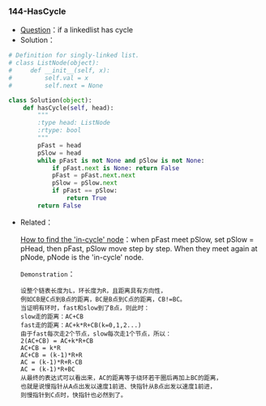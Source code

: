 ### 144-HasCycle

+ [Question](https://leetcode-cn.com/problems/linked-list-cycle/)：if a linkedlist has cycle
+ Solution：

```python
# Definition for singly-linked list.
# class ListNode(object):
#     def __init__(self, x):
#         self.val = x
#         self.next = None

class Solution(object):
    def hasCycle(self, head):
        """
        :type head: ListNode
        :rtype: bool
        """
        pFast = head
        pSlow = head
        while pFast is not None and pSlow is not None:
            if pFast.next is None: return False
            pFast = pFast.next.next
            pSlow = pSlow.next
            if pFast == pSlow:
                return True
        return False      
```

+ Related：

  [How to find the 'in-cycle' node](https://leetcode-cn.com/submissions/detail/21412481/)：when pFast meet pSlow, set pSlow = pHead, then pFast, pSlow move step by step. When they meet again at pNode, pNode is the 'in-cycle' node.

  `Demonstration`：

  ```
  设整个链表长度为L，环长度为R，且距离具有方向性，
  例如CB是C点到B点的距离，BC是B点到C点的距离，CB!=BC。
  当证明有环时，fast和slow到了B点，则此时：
  slow走的距离：AC+CB
  fast走的距离：AC+k*R+CB(k=0,1,2...)
  由于fast每次走2个节点，slow每次走1个节点，所以：
  2(AC+CB) = AC+k*R+CB
  AC+CB = k*R
  AC+CB = (k-1)*R+R
  AC = (k-1)*R+R-CB
  AC = (k-1)*R+BC
  从最终的表达式可以看出来，AC的距离等于绕环若干圈后再加上BC的距离，
  也就是说慢指针从A点出发以速度1前进、快指针从B点出发以速度1前进，
  则慢指针到C点时，快指针也必然到了。
  ```

  